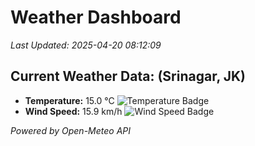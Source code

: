 
# Weather Dashboard

_Last Updated: 2025-04-20 08:12:09_

## Current Weather Data: (Srinagar, JK)
- **Temperature:** 15.0 °C ![Temperature Badge](https://img.shields.io/badge/Temperature-Low%20Temp-blue)
- **Wind Speed:** 15.9 km/h ![Wind Speed Badge](https://img.shields.io/badge/Wind%20Speed-Light%20Wind-blue)

*Powered by Open-Meteo API*
